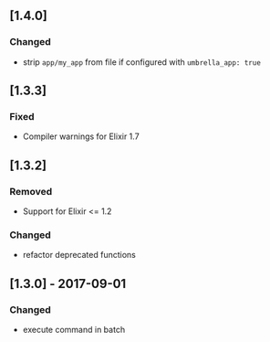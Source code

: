 ## [1.4.0]
### Changed
- strip `app/my_app` from file if configured with `umbrella_app: true`

## [1.3.3]
### Fixed
- Compiler warnings for Elixir 1.7

## [1.3.2]
### Removed
- Support for Elixir <= 1.2
### Changed
- refactor deprecated functions

## [1.3.0] - 2017-09-01
### Changed
- execute command in batch
